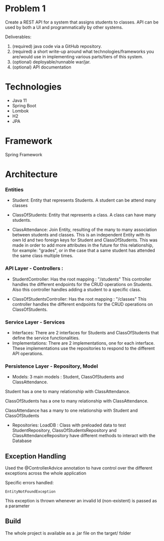 # Problem 1
Create a REST API for a system that assigns students to classes.  API can be used by both a UI and programmatically by other systems.

Deliverables:

1.  (required) java code via a GitHub repository.
2.  (required) a short write-up  around what technologies/frameworks you are/would use in implementing various parts/tiers of this system.
3.  (optional) deployable/runnable war/jar.
4.  (optional) API documentation

# Technologies
- Java 11
- Spring Boot
- Lombok
- H2
- JPA

# Framework
Spring Framework

# Architecture

### Entities
- Student: Entity that represents Students. A student can be attend many classes

- ClassOfStudents: Entity that represents a class. A class can have many students.

- ClassAttendance: Join Entity, resulting of the many to many association between students and classes.
This is an independent Entity with its own Id and two foreign keys for Student and ClassOfStudents.
This was made in order to add more attributes in the future for this relationship, for example: "grades",
or in the case that a same student has attended the same class multiple times.
 

### API Layer - Controllers :
- StudentController: Has the root mapping : "/students"
This controller handles the different endpoints for the CRUD operations on Students.
Also this controller handles adding a student to a specific class.

- ClassOfStudentsController: Has the root mapping : "/classes"
This controller handles the different endpoints for the CRUD operations on ClassOfStudents.

### Service Layer - Services
- Interfaces: There are 2 interfaces for Students and ClassOfStudents that define the service functionalities.
- Implementations: There are 2 implementations, one for each interface. These implementations use the repositories to
respond to the different API operations. 

### Persistence Layer -  Repository, Model

- Models: 3 main models : Student, ClassOfStudents and ClassAttendance.

Student has a one to many relationship with ClassAttendance.

ClassOfStudents has a one to many relationship with ClassAttendance.

ClassAttendance has a many to one relationship with Student and ClassOfStudents

- Repositories: 
LoadDB : Class with preloaded data to test
StudentRepository, ClassOfStudentsRepository and ClassAttendanceRepository have different methods to interact
with the Database

## Exception Handling
Used the @ControllerAdvice annotation to have control over the different exceptions across the whole application

Specific errors handled:
 ```
EntityNotFoundException
```
 This exception is thrown whenever an invalid Id (non-existent) is passed as a parameter

## Build
The whole project is available as a .jar file on the target/ folder



